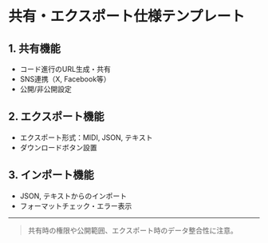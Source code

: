 # 共有・エクスポート仕様テンプレート

## 1. 共有機能
- コード進行のURL生成・共有
- SNS連携（X, Facebook等）
- 公開/非公開設定

## 2. エクスポート機能
- エクスポート形式：MIDI, JSON, テキスト
- ダウンロードボタン設置

## 3. インポート機能
- JSON, テキストからのインポート
- フォーマットチェック・エラー表示

---
> 共有時の権限や公開範囲、エクスポート時のデータ整合性に注意。
